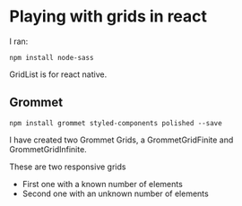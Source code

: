 # Playing with grids in react

I ran:
```
npm install node-sass
```

GridList is for react native.

## Grommet

```
npm install grommet styled-components polished --save
```

I have created two Grommet Grids, a GrommetGridFinite and GrommetGridInfinite.

These are two responsive grids
   - First one with a known number of elements
   - Second one with an unknown number of elements